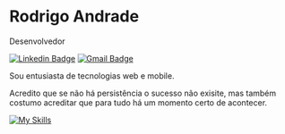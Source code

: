 # Rodrigo Andrade 

Desenvolvedor

[![Linkedin Badge](https://img.shields.io/badge/-Rodrigo%Andrade-00875f?style=flat-square&logo=Linkedin&logoColor=white&link=https://www.linkedin.com/in/rodriggopda/)](https://www.linkedin.com/in/rodriggopda/) 
[![Gmail Badge](https://img.shields.io/badge/-rodriggopda@gmail.com-00875f?style=flat-square&logo=Gmail&logoColor=white&link=mailto:rodriggopda@gmail.com)](mailto:rodriggopda@gmail.com)

Sou entusiasta de tecnologias web e mobile.

Acredito que se não há persistência o sucesso não exisite, mas também costumo acreditar que para tudo há um momento certo de acontecer.

[![My Skills](https://skillicons.dev/icons?i=linux,git,docker,nodejs,nestjs,js,ts,sqlite,mysql,postgres,prisma,html,css,nextjs,nuxt,tailwind,figma,xd)](https://skillicons.dev)
